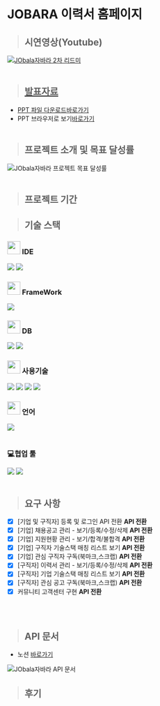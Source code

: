 # JOBARA 이력서 홈페이지

> ## 시연영상(Youtube)
<a href = "">![JObala자바라 2차 리드미](https://github.com/kjh5848/miniproject-jobala-v2-restapi/assets/153582123/1528e8d9-6730-414b-9313-f4546ed47d63)
  <br>
  <br>



> ## 발표자료

- PPT 파일 다운로드[바로가기]()
- PPT 브라우저로 보기[바로가기](https://www.canva.com/design/DAGBPq1glcU/4HFpBjmpfg75Di9BTtV3mA/view?utm_content=DAGBPq1glcU&utm_campaign=designshare&utm_medium=link&utm_source=editor)
  <br>
  <br>
  

> ## 프로젝트 소개 및 목표 달성률

![JObala자바라 프로젝트 목표 달성률](https://github.com/kjh5848/miniproject-jobala-v2-restapi/assets/153582123/e5bdb418-04c2-4306-87e9-0ba1fc10d768)
  <br>
  <br>


> ## 프로젝트 기간




> ## 기술 스택
<span>
 <h3><img src="https://raw.githubusercontent.com/Tarikul-Islam-Anik/Animated-Fluent-Emojis/master/Emojis/Hand%20gestures/Eyes.png" width=30" /> IDE</h3>
 <img src="https://img.shields.io/badge/IntelliJ_IDEA-000000.svg?style=for-the-badge&logo=intellij-idea&logoColor=white"/>
<img src="https://img.shields.io/badge/postman-0078D4?style=for-the-badge&logo=postman&logoColor=white"/>
 
  <h3><img src="https://raw.githubusercontent.com/Tarikul-Islam-Anik/Animated-Fluent-Emojis/master/Emojis/Hand%20gestures/Eyes.png" width=30" /> FrameWork</h3>
 <img src="https://img.shields.io/badge/Springboot-6DB33F?style=for-the-badge&logo=springboot&logoColor=white"/>
 
  <h3><img src="https://raw.githubusercontent.com/Tarikul-Islam-Anik/Animated-Fluent-Emojis/master/Emojis/Hand%20gestures/Eyes.png" width=30" /> DB</h3>
   <img src="https://img.shields.io/badge/H2-FFA500?style=for-the-badge&logo=H2&logoColor=white"/>
   <img src="https://img.shields.io/badge/MySQL-005C84?style=for-the-badge&logo=mysql&logoColor=white"/>
   
  <h3><img src="https://raw.githubusercontent.com/Tarikul-Islam-Anik/Animated-Fluent-Emojis/master/Emojis/Hand%20gestures/Eyes.png" width=30" /> 사용기술</h3>
  <img src="https://img.shields.io/badge/junitTest-E34F26?style=for-the-badge&logo=junitTest&logoColor=white"/>
  <img src="https://img.shields.io/badge/restapi-ED8B00?style=for-the-badge&logo=restapi&logoColor=white"/>
  <img src="https://img.shields.io/badge/base64-FFA500?style=for-the-badge&logo=base64&logoColor=white"/>
  <img src="https://img.shields.io/badge/json-0078D4?style=for-the-badge&logo=json&logoColor=white"/>
  

  <h3><img src="https://raw.githubusercontent.com/Tarikul-Islam-Anik/Animated-Fluent-Emojis/master/Emojis/Hand%20gestures/Eyes.png" width=30" /> 언어</h3>
  <img src="https://img.shields.io/badge/Java-ED8B00?style=for-the-badge&logo=openjdk&logoColor=white"/>

 </span>
 <br>
  <br>
  <span>
 <h3>💻협업 툴</h3>
<img src="https://img.shields.io/badge/GIT-E44C30?style=for-the-badge&logo=git&logoColor=white"/>
<img src="https://img.shields.io/badge/GitHub-100000?style=for-the-badge&logo=github&logoColor=white"/>
</span>
  <br>
  <br>

> ## 요구 사항

- [x]  [기업 및 구직자] 등록 및 로그인 API 전환 **API 전환**
- [x]  [기업] 채용공고 관리 - 보기/등록/수정/삭제 **API 전환**
- [x]  [기업] 지원현황 관리 - 보기/합격/불합격 **API 전환**
- [x]  [기업] 구직자 기술스택 매칭 리스트 보기 **API 전환**
- [x]  [기업] 관심 구직자 구독(북마크,스크랩) **API 전환**
- [x]  [구직자] 이력서 관리 - 보기/등록/수정/삭제 **API 전환**
- [x]  [구직자] 기업 기술스택 매칭 리스트 보기 **API 전환**
- [x]  [구직자] 관심 공고 구독(북마크,스크랩) **API 전환**
- [x]  커뮤니티 고객센터 구현 **API 전환**
  <br>
  <br>





> ## API 문서
 - 노션 [바로가기](https://getinthere.notion.site/API-1e71f4db9ec448e89fb288d0c93fccd8?pvs=4)

![JObala자바라 API 문서](https://github.com/kjh5848/miniproject-jobala-v2-restapi/assets/153582123/2e749d0e-6690-4ef1-92ea-74b2b80d0383)





> ## 후기

